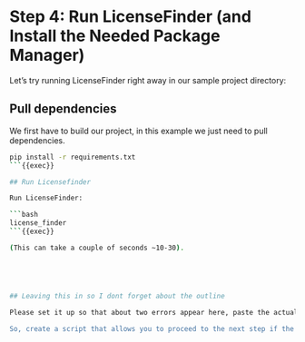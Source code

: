# Step 4: Run LicenseFinder (and Install the Needed Package Manager)

Let’s try running LicenseFinder right away in our sample project directory:

## Pull dependencies

We first have to build our project, in this example we just need to pull dependencies.

```bash
pip install -r requirements.txt
```{{exec}}

## Run Licensefinder

Run LicenseFinder:

```bash
license_finder
```{{exec}}

(This can take a couple of seconds ~10-30).





## Leaving this in so I dont forget about the outline

Please set it up so that about two errors appear here, paste the actual software license URL, and let us fix it to ensure it's okay.

So, create a script that allows you to proceed to the next step if the answer is correct.